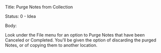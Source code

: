 Title:  Purge Notes from Collection

Status: 0 - Idea

Body: 

Look under the File menu for an option to Purge Notes that have been Canceled or Completed. You'll be given the option of discarding the purged Notes, or of copying them to another location.

